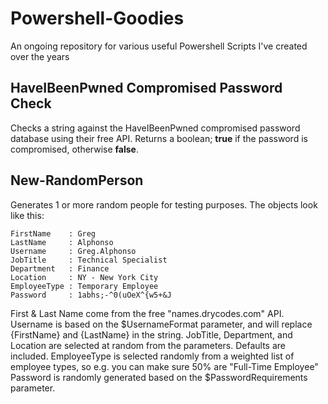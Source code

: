 # Powershell-Goodies
An ongoing repository for various useful Powershell Scripts I've created over the years

## HaveIBeenPwned Compromised Password Check
Checks a string against the HaveIBeenPwned compromised password database using their free API. Returns a boolean; **true** if the password is compromised, otherwise **false**.

## New-RandomPerson
Generates 1 or more random people for testing purposes. The objects look like this:

```
FirstName    : Greg
LastName     : Alphonso
Username     : Greg.Alphonso
JobTitle     : Technical Specialist
Department   : Finance
Location     : NY - New York City
EmployeeType : Temporary Employee
Password     : 1abhs;-^0(uOeX^{w5+&J
```
First & Last Name come from the free "names.drycodes.com" API.
Username is based on the $UsernameFormat parameter, and will replace {FirstName} and {LastName} in the string.
JobTitle, Department, and Location are selected at random from the parameters. Defaults are included.
EmployeeType is selected randomly from a weighted list of employee types, so e.g. you can make sure 50% are "Full-Time Employee"
Password is randomly generated based on the $PasswordRequirements parameter.
